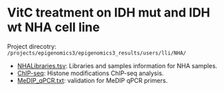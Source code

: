 VitC treatment on IDH mut and IDH wt NHA cell line
========
Project direcotry: `/projects/epigenomics3/epigenomics3_results/users/lli/NHA/`

* [NHALibraries.tsv](./NHALibraries.tsv): Libraries and samples information for NHA samples.          
* [ChIP-seq](./ChIPseq/): Histone modifications ChIP-seq analysis.
* [MeDIP_qPCR.txt](MeDIP_qPCR.txt): validation for MeDIP qPCR primers.
